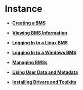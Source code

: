 # Instance<a name="EN-US_TOPIC_0053536923"></a>

-   **[Creating a BMS](creating-a-bms-userguide.md)**  

-   **[Viewing BMS Information](viewing-bms-information.md)**  

-   **[Logging In to a Linux BMS](logging-in-to-a-linux-bms.md)**  

-   **[Logging In to a Windows BMS](logging-in-to-a-windows-bms.md)**  

-   **[Managing BMSs](managing-bmss.md)**  

-   **[Using User Data and Metadata](using-user-data-and-metadata.md)**  

-   **[Installing Drivers and Toolkits](installing-drivers-and-toolkits.md)**  



